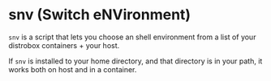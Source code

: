 # snv (Switch eNVironment)
`snv` is a script that lets you choose an shell environment from a list of your distrobox containers + your host.

If `snv` is installed to your home directory, and that directory is in your path, it works both on host and in a container.

